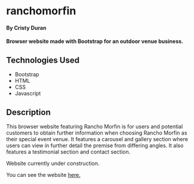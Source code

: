 # ranchomorfin

#### By Cristy Duran

#### Browser website made with Bootstrap for an outdoor venue business.

## Technologies Used

* Bootstrap
* HTML
* CSS
* Javascript

## Description
This browser website featuring Rancho Morfin is for users and potential customers to obtain further information when choosing
Rancho Morfin as their special event venue. It features a carousel and gallery section where users can view in further detail
the premise from differing angles. It also features a testimonial section and contact section. 

Website currently under construction.

You can see the website [here.](https://cristyduran.github.io/ranchomorfin/)
